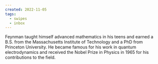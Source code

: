 ```yaml
---
created: 2022-11-05
tags: 
  - swipes
  - inbox
---
```


Feynman taught himself advanced mathematics in his teens and earned a B.S. from the Massachusetts Institute of Technology and a PhD from Princeton University. He became famous for his work in quantum electrodynamics and received the Nobel Prize in Physics in 1965 for his contributions to the field.

